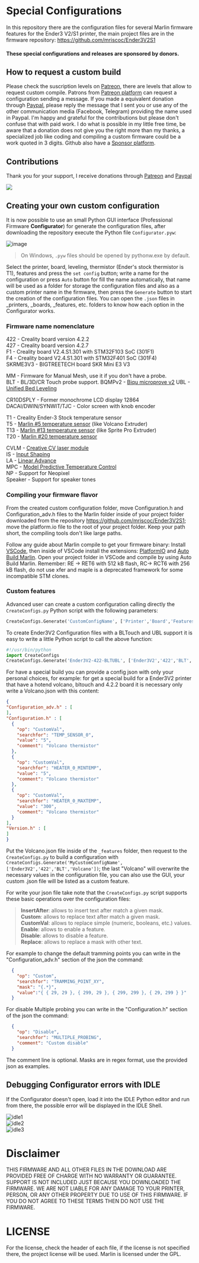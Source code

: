 # Special Configurations
In this repository there are the configuration files for several Marlin firmware features for the Ender3 V2/S1 printer, the main
project files are in the firmware repository: https://github.com/mriscoc/Ender3V2S1

#### These special configurations and releases are sponsored by donors.

## How to request a custom build
Please check the suscription levels on [Patreon](https://www.patreon.com/mriscoc), there are levels that allow to request custom compile. Patrons from [Patreon platform](https://www.patreon.com/mriscoc) can request a configuration sending a message. If you made a equivalent donation through [Paypal](https://www.paypal.com/donate/?business=85SPAAR6UZEE8&currency_code=USD), please reply the message that I sent you or use any of the other communication media (Facebook, Telegram) providing the name used in Paypal. I'm happy and grateful for the contributions but please don't confuse that with paid work. I do what is possible in my little free time, be aware that a donation does not give you the right more than my thanks, a specialized job like coding and compiling a custom firmware could be a work quoted in 3 digits. Github also have a [Sponsor platform](https://github.com/sponsors/mriscoc).

## Contributions
Thank you for your support, I receive donations through [Patreon](https://www.patreon.com/mriscoc) and [Paypal](https://www.paypal.com/paypalme/mriscoc)   

[<img src="https://www.paypalobjects.com/en_US/i/btn/btn_donateCC_LG.gif">](https://www.paypal.com/donate?business=85SPAAR6UZEE8&currency_code=USD)

## Creating your own custom configuration
It is now possible to use an small Python GUI interface (Professional Firmware **Configurator**) for generate the configuration files,
after downloading the repository execute the Python file `Configurator.pyw`:

![image](https://github.com/mriscoc/Special_Configurations/raw/main/images/Configurator.png)

> On Windows, `.pyw` files should be opened by pythonw.exe by default.

Select the printer, board, leveling, thermistor (Ender's stock thermistor is T1), features and press the `set config` button; write a name for the configuration
or press `Auto` button for fill the name automatically, that name will be used as a folder for storage the configuration
files and also as a custom printer name in the firmware, then press the `Generate` button to start the creation of the configuration files. You can open the `.json`
files in _printers, _boards, _features, etc. folders to know how each option in the Configurator works.

### Firmware name nomenclature

422 - Creality board version 4.2.2  
427 - Creality board version 4.2.7  
F1 - Creality board V2.4.S1.301 with STM32F103 SoC (301F1)  
F4 - Creality board V2.4.S1.301 with STM32F401 SoC (301F4)     
SKRME3V3 - BIGTREETECH board SKR Mini E3 V3  

MM - Firmware for Manual Mesh, use it if you don't have a probe.  
BLT - BL/3D/CR Touch probe support.
BQMPv2 - [Biqu microprove v2](https://biqu.equipment/collections/leveling-system/products/microprobe-v1-0-for-b1-printers-h2-extruders-ender-3)
UBL - [Unified Bed Leveling](https://marlinfw.org/docs/features/unified_bed_leveling.html)  

CR10DSPLY - Former monochrome LCD display 12864  
DACAI/DWIN/SYNWIT/TJC - Color screen with knob encoder  

T1 - Creality Ender-3 Stock temperature sensor  
T5 - [Marlin #5 temperature sensor](https://github.com/mriscoc/Special_Configurations/releases/tag/T5) (like Volcano Extruder)  
T13 - [Marlin #13 temperature sensor](https://github.com/mriscoc/Special_Configurations/releases/tag/T13) (like Sprite Pro Extruder)  
T20 - [Marlin #20 temperature sensor](https://github.com/mriscoc/Special_Configurations/releases/tag/T20)  

CVLM - [Creative CV laser module](https://github.com/mriscoc/Special_Configurations/releases/tag/CVLM)  
IS - [Input Shaping](https://github.com/mriscoc/Ender3V2S1/wiki/Input-Shaping-(IS))  
LA - [Linear Advance](https://github.com/mriscoc/Ender3V2S1/wiki/Linear-Advance-(LA))  
MPC - [Model Predictive Temperature Control](https://github.com/mriscoc/Ender3V2S1/wiki/Model-Predictive-Temperature-Control-(MPC))  
NP - Support for Neopixel  
Speaker - Support for speaker tones  

### Compiling your firmware flavor
From the created custom configuration folder, move Configuration.h and Configuration_adv.h files to the Marlin folder inside of your project folder downloaded from the repository https://github.com/mriscoc/Ender3V2S1; move the platform.io file to the root of your project folder.
Keep your path short, the compiling tools don't like large paths.

Follow any guide about Marlin compile to get your firmware binary: Install [VSCode](https://code.visualstudio.com/), then inside of VSCode install the extensions: [PlatformIO](https://platformio.org/install/ide?install=vscode) and [Auto Build Marlin](https://marlinfw.org/docs/basics/auto_build_marlin.html). Open your project folder in VSCode and compile by using Auto Build Marlin. Remember: RE -> RET6 with 512 kB flash, RC-> RCT6 with 256 kB flash, do not use xfer and maple is a deprecated framework for some incompatible STM clones.

### Custom features
Advanced user can create a custom configuration calling directly the `CreateConfigs.py` Python script with the following parameters:

```Python
CreateConfigs.Generate('CustomConfigName', ['Printer','Board','Features',...])
```
To create Ender3V2 Configuration files with a BLTouch and UBL support it is easy to write a little Python script to call the above function:

```Python
#!/usr/bin/python
import CreateConfigs
CreateConfigs.Generate('Ender3V2-422-BLTUBL', ['Ender3V2','422','BLT','UBL'])
```

For have a special build you can provide a config json with only your personal choices, for example: for get a
special build for a Ender3V2 printer that have a hotend volcano, bltouch and 4.2.2 board it is necessary only write a Volcano.json with this content:

```json
{
"Configuration_adv.h" : [
],
"Configuration.h" : [
  {
    "op": "CustomVal",
    "searchfor": "TEMP_SENSOR_0",
    "value": "5",
    "comment": "Volcano thermistor"
  },
  {
    "op": "CustomVal",
    "searchfor": "HEATER_0_MINTEMP",
    "value": "5",
    "comment": "Volcano thermistor"
  },
  {
    "op": "CustomVal",
    "searchfor": "HEATER_0_MAXTEMP",
    "value": "300",
    "comment": "Volcano thermistor"
  }
],
"Version.h" : [
]   
}
```

Put the Volcano.json file inside of the `_features` folder, then request to the `CreateConfigs.py` to build a configuration with `CreateConfigs.Generate('MyCustomConfigName', ['Ender3V2','422','BLT','Volcano'])`; the last "Volcano" will overwrite the necessary
values in the configuration file, you can also use the GUI, your custom .json file will be listed as a custom feature.

For write your json file take note that the `CreateConfigs.py` script supports these basic operations over the configuration files:

> **InsertAfter**: allows to insert text after match a given mask.  
> **Custom**: allows to replace text  after match a given mask.  
> **CustomVal**: allows to replace simple (numeric, booleans, etc.) values.  
> **Enable**: allows to enable a feature.  
> **Disable**: allows to disable a feature.  
> **Replace**: allows to replace a mask with other text.

For example to change the default tramming points you can write in the "Configuration_adv.h" section of the json the command:
```json
  {
    "op": "Custom",
    "searchfor": "TRAMMING_POINT_XY",
    "mask": "{.*}",
    "value":"{ { 29, 29 }, { 299, 29 }, { 299, 299 }, { 29, 299 } }"
  }
```

For disable Multiple probing you can write in the "Configuration.h" section of the json the command:
```json
  {
    "op": "Disable",
    "searchfor": "MULTIPLE_PROBING",
    "comment": "Custom disable"
  }
```
The comment line is optional. Masks are in regex format, use the provided json as examples.

## Debugging Configurator errors with IDLE
If the Configurator doesn't open, load it into the IDLE Python editor and run from there, the possible error will be displayed in the IDLE Shell.

![idle1](https://github.com/mriscoc/Special_Configurations/raw/main/images/idle_1.jpg)  
![idle2](https://github.com/mriscoc/Special_Configurations/raw/main/images/idle_2.jpg)  
![idle3](https://github.com/mriscoc/Special_Configurations/raw/main/images/idle_3.jpg)  

# Disclaimer
THIS FIRMWARE AND ALL OTHER FILES IN THE DOWNLOAD ARE PROVIDED FREE OF CHARGE WITH NO WARRANTY OR GUARANTEE. SUPPORT IS NOT INCLUDED JUST BECAUSE YOU DOWNLOADED THE FIRMWARE. WE ARE NOT LIABLE FOR ANY DAMAGE TO YOUR PRINTER, PERSON, OR ANY OTHER PROPERTY DUE TO USE OF THIS FIRMWARE. IF YOU DO NOT AGREE TO THESE TERMS THEN DO NOT USE THE FIRMWARE.

# LICENSE
For the license, check the header of each file, if the license is not specified there, the project license will be used. Marlin is licensed under the GPL.
